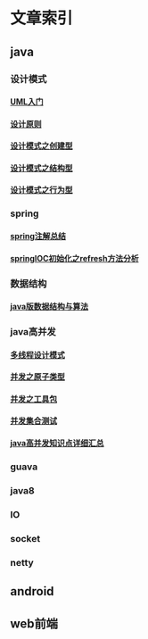 # 文章索引
## java
### 设计模式
#### [UML入门](https://github.com/zj-dreamly/my-program-learning/blob/master/java/design-pattern/doc/UML%E5%85%A5%E9%97%A8.md)
#### [设计原则](https://github.com/zj-dreamly/my-program-learning/blob/master/java/design-pattern/doc/%E8%AE%BE%E8%AE%A1%E5%8E%9F%E5%88%99.md)
#### [设计模式之创建型](https://github.com/zj-dreamly/my-program-learning/blob/master/java/design-pattern/doc/%E8%AE%BE%E8%AE%A1%E6%A8%A1%E5%BC%8F%E4%B9%8B%E5%88%9B%E5%BB%BA%E5%9E%8B.md)
#### [设计模式之结构型](https://github.com/zj-dreamly/my-program-learning/blob/master/java/design-pattern/doc/%E8%AE%BE%E8%AE%A1%E6%A8%A1%E5%BC%8F%E4%B9%8B%E7%BB%93%E6%9E%84%E5%9E%8B.md)
#### [设计模式之行为型](https://github.com/zj-dreamly/my-program-learning/blob/master/java/design-pattern/doc/%E8%AE%BE%E8%AE%A1%E6%A8%A1%E5%BC%8F%E4%B9%8B%E8%A1%8C%E4%B8%BA%E5%9E%8B.md)
### spring
#### [spring注解总结](https://github.com/zj-dreamly/my-program-learning/blob/master/java/spring-annotation/doc/Spring%E6%B3%A8%E8%A7%A3%E6%80%BB%E7%BB%93.md)
#### [springIOC初始化之refresh方法分析](https://github.com/zj-dreamly/my-program-learning/blob/master/java/spring-annotation/doc/springIOC%E5%88%9D%E5%A7%8B%E5%8C%96%E4%B9%8Brefresh%E6%96%B9%E6%B3%95%E5%88%86%E6%9E%90.md)

### 数据结构
#### [java版数据结构与算法](https://github.com/zj-dreamly/my-program-learning/blob/master/java/data-structure/doc/Chapter-01-watermarked.pdf)

### java高并发
#### [多线程设计模式](https://github.com/zj-dreamly/my-program-learning/blob/master/java/concurrent/doc/%E5%A4%9A%E7%BA%BF%E7%A8%8B%E8%AE%BE%E8%AE%A1%E6%A8%A1%E5%BC%8F.md)
#### [并发之原子类型](https://github.com/zj-dreamly/my-program-learning/blob/master/java/concurrent/doc/%E5%B9%B6%E5%8F%91%E4%B9%8B%E5%8E%9F%E5%AD%90%E7%B1%BB%E5%9E%8B.md)
#### [并发之工具包](https://github.com/zj-dreamly/my-program-learning/blob/master/java/concurrent/doc/%E5%B9%B6%E5%8F%91%E4%B9%8B%E5%B7%A5%E5%85%B7%E5%8C%85.md)
#### [并发集合测试](https://github.com/zj-dreamly/my-program-learning/blob/master/java/concurrent/doc/%E5%B9%B6%E5%8F%91%E9%9B%86%E5%90%88.md)
#### [java高并发知识点详细汇总](https://github.com/zj-dreamly/my-program-learning/blob/master/java/concurrent/doc/java%E5%B9%B6%E5%8F%91%E7%9F%A5%E8%AF%86%E6%80%BB%E7%BB%93.md)

### guava
### java8
### IO
### socket
### netty
## android
## web前端